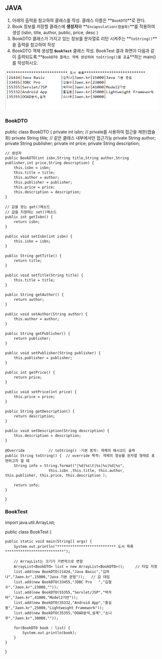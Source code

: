 ## JAVA

1. 아래의 출력을 참고하여 클래스를 작성. 클래스 이름은 **`BookDTO`**로 한다.
2. Book 정보를 저장할 클래스에 **생성자**와 **`Encapsulation(캡슐화)`**를 적용하여 생성
   (isbn, title, author, public, price, desc )
3. BookDTO 클래스가 가지고 있는 정보를 문자열로 리턴 시켜주는 **`toString()`**을 출력을 참고하여 작성
4. BookDTO 객체 생성할 **`BookTest`** 클래스 작성. BookTest 결과 화면이 다음과 같이 출력되도록 **`BookDTO 클래스 객체 생성하여 toString()를 호출`**하는 main()를 작성하시오.
<img src="https://github.com/kcy97328/Multicampus/blob/main/JAVA/%EC%BA%A1%EC%B2%98.PNG" alt="캡처" style="zoom:150%;" />


### BookDTO


public class BookDTO {
	private int isbn;	// private를 사용하여 접근을 제한(캡슐화)
	private String title;	// 같은 클래스 내부에서만 접근가능
	private String author;
	private String publisher;
	private int price;
	private String description;
	
	// 생성자
	public BookDTO(int isbn,String title,String author,String publisher,int price,String description) {
		this.isbn = isbn;							
		this.title = title;
		this.author = author;
		this.publisher = publisher;
		this.price = price;
		this.description = description;
	}
	
	// 값을 얻는 get()메소드  
	// 값을 지정하는 set()메소드
	public int getIsbn() {
		return isbn;
	}

	public void setIsbn(int isbn) {
		this.isbn = isbn;
	}

	public String getTitle() {
		return title;
	}

	public void setTitle(String title) {
		this.title = title;
	}

	public String getAuthor() {
		return author;
	}

	public void setAuthor(String author) {
		this.author = author;
	}

	public String getPublisher() {
		return publisher;
	}

	public void setPublisher(String publisher) {
		this.publisher = publisher;
	}

	public int getPrice() {
		return price;
	}

	public void setPrice(int price) {
		this.price = price;
	}

	public String getDescription() {
		return description;
	}

	public void setDescription(String description) {
		this.description = description;
	}
	
	@Override			// toString() -기본 동작: 객체의 해시코드 출력
	public String toString() {	// override 목적: 객체의 정보를 문자열 형태로 표현하고자 할 때		
		String info = String.format("|%d|%s\t|%s|%s|%d|%s",
            		  	this.isbn ,this.title, this.author, this.publisher, this.price, this.description );

		return info;
	}
}



### BookTest

import java.util.ArrayList;

public class BookTest {

	public static void main(String[] args) {
		System.out.println("*************************** 도서 목록***************************");
		
        // ArrayList는 크기가 가변적으로 변함
		ArrayList<BookDTO> list = new ArrayList<BookDTO>();		// 타입 지정
		list.add(new BookDTO(21424,"Java Basic","김하나","Jaen.kr",15000,"Java 기본 문법"));	// 값 대입
		list.add(new BookDTO(33455,"JDBC Pro   ","김철수","Jaen.kr",23000,""));
		list.add(new BookDTO(55355,"Servlet/JSP","박자바","Jaen.kr",41000,"Model2기반"));
		list.add(new BookDTO(35332,"Android App","홍길동","Jaen.kr",25000,"Lightweight Framework"));
		list.add(new BookDTO(35355,"OOAD분석,설계","소나무","Jaen.kr",30000,""));
		
		for(BookDTO book : list) {
			System.out.println(book);
		}
	}

}


